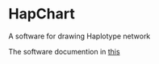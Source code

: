 # HapChart
 A software for drawing Haplotype network

The software documention in [this](https://github.com/hexin010101/HapChart/blob/master/HapChart%EF%BC%9A%E4%B8%80%E4%B8%AA%E7%BB%98%E5%88%B6%E5%8D%95%E5%80%8D%E5%9E%8B%E7%BD%91%E7%BB%9C%E5%9B%BE%E7%9A%84%E8%BD%AF%E4%BB%B6.pdf)
